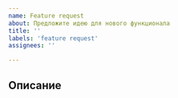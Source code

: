 ```yaml
---
name: Feature request
about: Предложите идею для нового функционала
title: ''
labels: 'feature request'
assignees: ''

---
```


## Описание

<!-- Опитише, что из себя представляет желаемый функционал -->
<!-- По возможности укажите приложения, в которых уже реализован этот функционал -->
<!-- И прикрепите скриншоты -->

